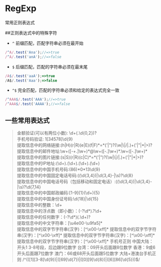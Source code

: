 # RegExp
常用正则表达式

##正则表达式中的特殊字符

* `^` 前缀匹配，匹配字符串必须在最开始
```javascript
/^A/.test('Ana');//=>true
/^A/.test('anA');//=>false
```

* `$` 后缀匹配，匹配的字符串必须在最末尾
```javascript
/A$/.test('aaA');=>true
/A$/.test('Aaa');=>false
```

* `^$` 完全匹配，匹配的字符串必须和给定的表达式完全一致
```javascript
/^AAA$/.test('AAA');//=>true
/^AAA$/.test('AAAA');//=>false
```

## 一些常用表达式
> 金额验证(可以有两位小数): \d+(\.\d{0,2})?  
> 手机号码验证: 1[34578]\d{9}  
> 提取信息中的网络链接:(h|H)(r|R)(e|E)(f|F)\*=\*('|")?(\w|\\|\/|\.)+('|"|\*|>)?  
> 提取信息中的邮件地址:\w+([-+.]\w+)\*@\w+([-.]\w+)\*\.\w+([-.]\w+)\*  
> 提取信息中的图片链接:(s|S)(r|R)(c|C)\*=\*('|")?(\w|\\|\/|\.)+('|"|\*|>)?  
> 提取信息中的IP地址:(\d+)\.(\d+)\.(\d+)\.(\d+)  
> 提取信息中的中国手机号码:(86)\*0\*13\d{9}  
> 提取信息中的中国固定电话号码:(\(\d{3,4}\)|\d{3,4}-|\s)?\d{8}  
> 提取信息中的中国电话号码（包括移动和固定电话）:(\(\d{3,4}\)|\d{3,4}-|\s)?\d{7,14}  
> 提取信息中的中国邮政编码:[1-9]{1}(\d+){5}  
> 提取信息中的中国身份证号码:\d{18}|\d{15}  
> 提取信息中的整数：\d+  
> 提取信息中的浮点数（即小数）：(-?\d\*)\.?\d+  
> 提取信息中的任何数字：(-?\d\*)(\.\d+)?  
> 提取信息中的中文字符串：[\u4e00-\u9fa5]\*  
> 提取信息中的双字节字符串(汉字)：[^\x00-\xff]\*
> 提取信息中的双字节字符串(汉字)：[^\x00-\xff]\*
> 提取信息中的双字节字符串(汉字)：[^\x00-\xff]\*
> 提取信息中的双字节字符串(汉字)：[^\x00-\xff]\*
手机号正则
中国大陆：开头1 3-8号段，后边跟9位数字
台湾：09开头后面跟8位数字
香港：9或6开头后面跟7位数字
澳门：66或68开头后面跟5位数字
> 大陆+港澳台手机正则 /^(([1][3-8]\d{9})|([69]\d{7})|([0][9]\d{8})|([6][86]\d{5}))$/
